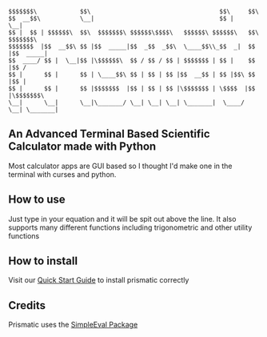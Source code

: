 
```
$$$$$$$\            $$\                                    $$\     $$\           
$$  __$$\           \__|                                   $$ |    \__|          
$$ |  $$ | $$$$$$\  $$\  $$$$$$$\ $$$$$$\$$$$\   $$$$$$\ $$$$$$\   $$\  $$$$$$$\ 
$$$$$$$  |$$  __$$\ $$ |$$  _____|$$  _$$  _$$\  \____$$\\_$$  _|  $$ |$$  _____|
$$  ____/ $$ |  \__|$$ |\$$$$$$\  $$ / $$ / $$ | $$$$$$$ | $$ |    $$ |$$ /      
$$ |      $$ |      $$ | \____$$\ $$ | $$ | $$ |$$  __$$ | $$ |$$\ $$ |$$ |      
$$ |      $$ |      $$ |$$$$$$$  |$$ | $$ | $$ |\$$$$$$$ | \$$$$  |$$ |\$$$$$$$\ 
\__|      \__|      \__|\_______/ \__| \__| \__| \_______|  \____/ \__| \_______|
```

## An Advanced Terminal Based Scientific Calculator made with Python

Most calculator apps are GUI based so I thought I'd make one in the terminal with curses and python.

## How to use

Just type in your equation and it will be spit out above the line. It also supports many different functions including trigonometric and other utility functions

## How to install

Visit our [Quick Start Guide](https://github.com/grqphical07/Prismatic/wiki/Quick-Start-Guide) to install prismatic correctly

## Credits

Prismatic uses the [SimpleEval Package](https://github.com/danthedeckie/simpleeval)
